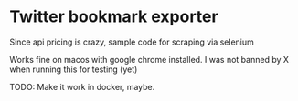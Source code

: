 # Twitter bookmark exporter
Since api pricing is crazy, sample code for scraping via selenium


Works fine on macos with google chrome installed.
I was not banned by X when running this for testing (yet)

TODO:
Make it work in docker, maybe.